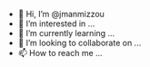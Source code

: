 - 👋 Hi, I’m @jmanmizzou
- 👀 I’m interested in ...
- 🌱 I’m currently learning ...
- 💞️ I’m looking to collaborate on ...
- 📫 How to reach me ...

<!---
jmanmizzou/jmanmizzou is a ✨ special ✨ repository because its `README.md` (this file) appears on your GitHub profile.
You can click the Preview link to take a look at your changes.
--->
